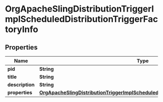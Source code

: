 

# OrgApacheSlingDistributionTriggerImplScheduledDistributionTriggerFactoryInfo

## Properties

Name | Type | Description | Notes
------------ | ------------- | ------------- | -------------
**pid** | **String** |  |  [optional]
**title** | **String** |  |  [optional]
**description** | **String** |  |  [optional]
**properties** | [**OrgApacheSlingDistributionTriggerImplScheduledDistributionTriggerFactoryProperties**](OrgApacheSlingDistributionTriggerImplScheduledDistributionTriggerFactoryProperties.md) |  |  [optional]



